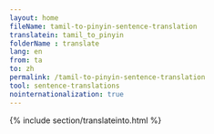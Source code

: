 ```yaml
---
layout: home
fileName: tamil-to-pinyin-sentence-translation
translatein: tamil_to_pinyin
folderName : translate
lang: en
from: ta
to: zh
permalink: /tamil-to-pinyin-sentence-translation
tool: sentence-translations
nointernationalization: true
---
```

{% include section/translateinto.html %}
